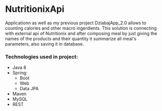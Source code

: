 # NutritionixApi

Applicationn as well as my previous project DziabajApp_2.0 allows to counting calories and other macro ingerdients. 
This solution is connecting with external api of Nutritionix and after composing meal by just giving the names of the products and their quantity
it summarize all meal's parameters, also saving it in database.


### Technologies used in project: 
* Java 8
* Spring: 
  * Boot
  * Web
  * Data JPA
* Maven 
* MySQL
* REST


